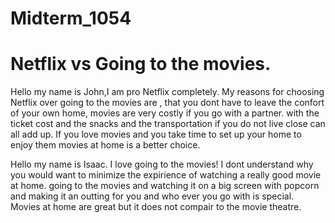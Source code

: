 # Midterm_1054
<h1>Netflix vs Going to the movies.</h1>
<p>Hello my name is John,I am pro Netflix completely. My reasons for choosing Netflix over going to the movies are , that you dont have to leave the confort of your own home, movies are very costly if you go with a partner. with the ticket cost and the snacks and the transportation if you do not live close can all add up. If you love movies and you take time to set up your home to enjoy them movies at home is a better choice.</p>

<p>Hello my name is Isaac. I love going to the movies! I dont understand why you would want to minimize the expirience of watching a really good movie at home. going to the movies and watching it on a big screen with popcorn and making it an outting for you and who ever you go with is special. Movies at home are great but it does not compair to the movie theatre.</P>
